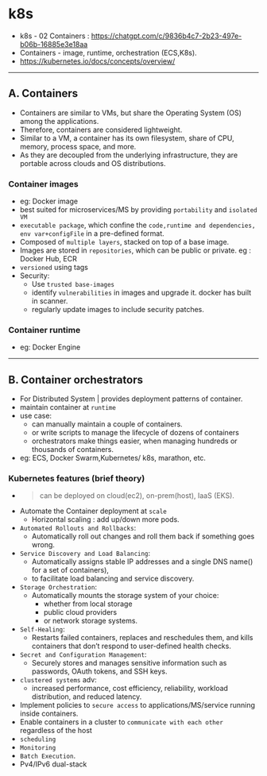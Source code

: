 # k8s
- k8s - 02  Containers :  https://chatgpt.com/c/9836b4c7-2b23-497e-b06b-16885e3e18aa
- Containers - image, runtime, orchestration (ECS,K8s).
- https://kubernetes.io/docs/concepts/overview/
--- 
## A. Containers
  - Containers are similar to VMs, but share the Operating System (OS) among the applications.
  - Therefore, containers are considered lightweight.
  - Similar to a VM, a container has its own filesystem, share of CPU, memory, process space, and more.
  - As they are decoupled from the underlying infrastructure, they are portable across clouds and OS distributions.

### Container images
  - eg: Docker image
  - best suited for microservices/MS by providing `portability` and `isolated VM`
  - `executable package`, which confine the  `code,runtime and dependencies, env var+configFile` in a pre-defined format.
  - Composed of `multiple layers`, stacked on top of a base image.
  - Images are stored in `repositories`, which can be public or private. eg : Docker Hub, ECR
  - `versioned` using tags
  - Security:
    - Use `trusted base-images`
    - identify `vulnerabilities` in images and upgrade it. docker has built in scanner.
    - regularly update images to include security patches.
    
### Container runtime 
- eg: Docker Engine

---
## B. Container orchestrators
- For Distributed System | provides deployment patterns of container.
- maintain container at `runtime`
- use case:
  - can manually maintain a couple of containers.
  - or write scripts to manage the lifecycle of dozens of containers
  - orchestrators make things easier, when managing hundreds or thousands of containers.
- eg: ECS, Docker Swarm,Kubernetes/ k8s, marathon, etc.

### Kubernetes features (brief theory)
  - > can be deployed on cloud(ec2), on-prem(host), IaaS (EKS).
  - Automate the Container deployment at `scale`
    - Horizontal scaling : add up/down more pods.
  - `Automated Rollouts and Rollbacks`: 
    - Automatically roll out changes and roll them back if something goes wrong.
  - `Service Discovery and Load Balancing`: 
    - Automatically assigns stable IP addresses and a single DNS name() for a set of containers),
    - to facilitate load balancing and service discovery.
  - `Storage Orchestration`: 
    - Automatically mounts the storage system of your choice:
      - whether from local storage 
      - public cloud providers 
      - or network storage systems.
  - `Self-Healing`: 
    - Restarts failed containers, replaces and reschedules them, and kills containers that don’t respond to user-defined health checks.
  - `Secret and Configuration Management`: 
    - Securely stores and manages sensitive information such as passwords, OAuth tokens, and SSH keys.
  - `clustered systems` adv:
    -  increased performance, cost efficiency, reliability, workload distribution, and reduced latency.
  - Implement policies to `secure access` to applications/MS/service running inside containers.
  - Enable containers in a cluster to `communicate with each other` regardless of the host
  - `scheduling`
  - `Monitoring`
  - `Batch Execution`.
  - Pv4/IPv6 dual-stack